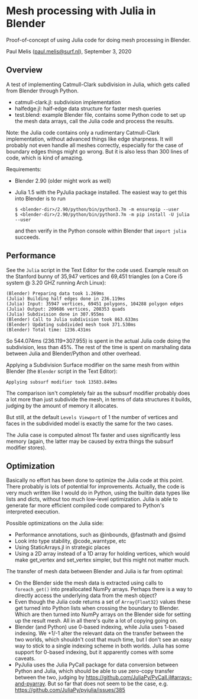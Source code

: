# Mesh processing with Julia in Blender

Proof-of-concept of using Julia code for doing mesh processing in Blender.

Paul Melis (paul.melis@surf.nl), September 3, 2020

## Overview

A test of implementing Catmull-Clark subdivision in Julia, which gets called
from Blender through Python. 

- catmull-clark.jl: subdivision implementation
- halfedge.jl: half-edge data structure for faster mesh queries
- test.blend: example Blender file, contains some Python code to set up
  the mesh data arrays, call the Julia code and process the results.
  
Note: the Julia code contains only a rudimentary Catmull-Clark implementation, 
without advanced things like edge sharpness. It will probably not even handle 
all meshes correctly, especially for the case of boundary edges things might 
go wrong. But it is also less than 300 lines of code, which is kind of amazing.
  
Requirements:
- Blender 2.90 (older might work as well)
- Julia 1.5 with the PyJulia package installed. The easiest way to get this into
  Blender is to run 

    ```
    $ <blender-dir>/2.90/python/bin/python3.7m -m ensurepip --user
    $ <blender-dir>/2.90/python/bin/python3.7m -m pip install -U julia --user
    ```
    
  and then verify in the Python console within Blender that `import julia` succeeds.
  
## Performance

See the `Julia` script in the Text Editor for the code used. Example result
on the Stanford bunny of 35,947 vertices and 69,451 triangles (on a Core i5 
system @ 3.20 GHZ running Arch Linux):

```
(Blender) Preparing data took 1.269ms
(Julia) Building half edges done in 236.119ms
(Julia) Input: 35947 vertices, 69451 polygons, 104288 polygon edges
(Julia) Output: 209686 vertices, 208353 quads
(Julia) Subdivision done in 307.955ms
(Blender) Call to Julia subdivision took 863.633ms
(Blender) Updating subdivided mesh took 371.530ms
(Blender) Total time: 1236.431ms
```

So 544.074ms (236.119+307.955) is spent in the actual Julia code doing the
subdivision, less than 45%. The rest of the time is spent on marshaling data 
between Julia and Blender/Python and other overhead.

Applying a Subdivision Surface modifier on the same mesh from within Blender
(the `Blender` script in the Text Editor):

```
Applying subsurf modifier took 13583.849ms
```

The comparison isn't completely fair as the subsurf modifier probably does a lot
more than just subdivide the mesh, in terms of data structures it builds, judging
by the amount of memory it allocates.

But still, at the default `Levels Viewport` of 1 the number of vertices and
faces in the subdivided model is exactly the same for the two cases. 

The Julia case is computed almost 11x faster and uses significantly less memory 
(again, the latter may be caused by extra things the subsurf modifier stores).

## Optimization

Basically no effort has been done to optimize the Julia code at this point. 
There probably is lots of potential for improvements. Actually, the code is very 
much written like I would do in Python, using the builtin data types like lists 
and dicts, without too much low-level optimization. Julia is able to generate 
far more efficient compiled code compared to Python's interpreted execution.

Possible optimizations on the Julia side:

- Performance annotations, such as @inbounds, @fastmath and @simd
- Look into type stability, @code_warntype, etc
- Using StaticArrays.jl in strategic places
- Using a 2D array instead of a 1D array for holding vertices, which would
  make get_vertex and set_vertex simpler, but this might not matter much.

The transfer of mesh data between Blender and Julia is far from optimal:

- On the Blender side the mesh data is extracted using calls to `foreach_get()`
  into preallocated NumPy arrays. Perhaps there is a way to directly access
  the underlying data from the mesh object?
- Even though the Julia code returns a set of `Array{Float32}` values these
  get turned into Python lists when crossing the boundary to Blender. Which are 
  then turned into NumPy arrays on the Blender side for setting up the result mesh.
  All in all there's quite a lot of copying going on.
- Blender (and Python) use 0-based indexing, while Julia uses 1-based indexing.
  We +1/-1 alter the relevant data on the transfer between the two worlds, which
  shouldn't cost that much time, but I don't see an easy way to stick to a single 
  indexing scheme in both worlds. Julia has some support for 0-based indexing,
  but it apparently comes with some caveats.
- PyJulia uses the Julia PyCall package for data conversion between Python and Julia,
  which should be able to use zero-copy transfer between the two, judging by 
  https://github.com/JuliaPy/PyCall.jl#arrays-and-pyarray. But so far that
  does not seem to be the case, e.g. https://github.com/JuliaPy/pyjulia/issues/385
  